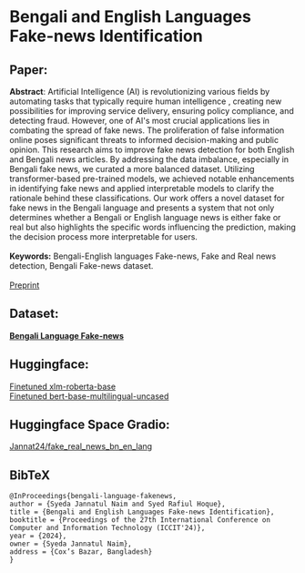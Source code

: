 # Bengali and English Languages Fake-news Identification
## Paper:
**Abstract**: Artificial Intelligence (AI) is revolutionizing various fields by automating tasks that typically require human intelligence , creating new possibilities for improving service delivery, ensuring policy compliance, and detecting fraud. However, one of AI's most crucial applications lies in combating the spread of fake news. The proliferation of false information online poses significant threats to informed decision-making and public opinion. This research aims to improve fake news detection for both English and Bengali news articles. By addressing the data imbalance, especially in Bengali fake news, we curated a more balanced dataset. Utilizing transformer-based pre-trained models, we achieved notable enhancements in identifying fake news and applied interpretable models to clarify the rationale behind these classifications. Our work offers a novel dataset for fake news in the Bengali language and presents a system that not only determines whether a Bengali or English language news is either fake or real but also highlights the specific words influencing the prediction, making the decision process more interpretable for users.
<br/><br/>
**Keywords:** Bengali-English languages Fake-news, Fake and Real news detection, Bengali Fake-news dataset.
<br/><br/>
[Preprint](https://www.researchgate.net/publication/386571873_Bengali_and_English_Languages_Fake-news_Identification)<br/>

## Dataset:
[**Bengali Language Fake-news**](https://www.kaggle.com/datasets/syedajannatulnaim/bengali-language-fake-news)
<br/>

## Huggingface:
[Finetuned xlm-roberta-base](https://huggingface.co/Jannat24/finetuned_xlmroberta_fakenews_bn_en_lang) <br/>
[Finetuned bert-base-multilingual-uncased](https://huggingface.co/Jannat24/finetuned_mbert_fakenews_bn_en_lang) <br/>


## Huggingface Space Gradio:
[Jannat24/fake_real_news_bn_en_lang](https://huggingface.co/spaces/Jannat24/fake_real_news_bn_en_lang) <br/>

## BibTeX

```
@InProceedings{bengali-language-fakenews, 
author = {Syeda Jannatul Naim and Syed Rafiul Hoque}, 
title = {Bengali and English Languages Fake-news Identification}, 
booktitle = {Proceedings of the 27th International Conference on Computer and Information Technology (ICCIT'24)}, 
year = {2024}, 
owner = {Syeda Jannatul Naim}, 
address = {Cox’s Bazar, Bangladesh} 
}

```
